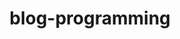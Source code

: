 ---
layout: blog-by-tag
title: blog-programming
permalink: blog/tag/programming/
colour:
category: programming
---